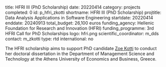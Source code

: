 title: HFRI III (PhD Scholarship)
date: 20220414
category: projects
completed: 0
id: p_hfri_zkotti
shortname: HFRI III (PhD Scholarship)
projtitle: Data Analysis Applications in Software Engineering
startdate: 20220414
enddate: 20240913
total_budget: 26,100 euros
funding_agency: Hellenic Foundation for Research and Innovation (HFRI)
funding_programme: 3rd HFRI Call for PhD Scholarships
logo: hfri.png
scientific_coordinator: m_dds
contact: m_zkotti
type: rtd
international: no

The HFRI scholarship aims to support PhD candidate [Zoe Kotti](https://www.balab.aueb.gr/zoe-kotti.html) to conduct her doctoral dissertation in the Department of Management Science and Technology at the Athens University of Economics and Business, Greece.
